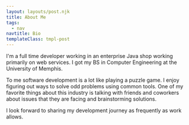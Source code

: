 ```yaml
---
layout: layouts/post.njk  
title: About Me  
tags:  
  - nav  
navtitle: Bio  
templateClass: tmpl-post  
---
```


I'm a full time developer working in an enterprise Java shop working primarily on web services. I got my BS in Computer Engineering at the University of Memphis.

To me software development is a lot like playing a puzzle game. I enjoy figuring out ways to solve odd problems using common tools. One of my favorite things about this industry is talking with friends and coworkers about issues that they are facing and brainstorming solutions.

I look forward to sharing my development journey as frequently as work allows.


 
